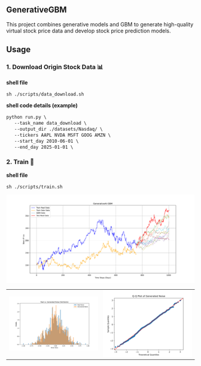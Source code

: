 ## GenerativeGBM
This project combines generative models and GBM to generate high-quality virtual stock price data and develop stock price prediction models.

## Usage
### 1. Download Origin Stock Data 📊 
**shell file**
```
sh ./scripts/data_download.sh
```
**shell code details (example)**
```
python run.py \
   --task_name data_download \
   --output_dir ./datasets/Nasdaq/ \
   --tickers AAPL NVDA MSFT GOOG AMZN \
   --start_day 2010-06-01 \
   --end_day 2025-01-01 \
```

### 2. Train 📑
**shell file**
```
sh ./scripts/train.sh
```
![Framework](./assets/result_sample(MSFT).png)

<table>
  <tr>
      <td><img src="./assets/result_sample_noise_distribution(MSFT).png" width="400"></td>
      <td><img src="./assets/result_sample(MSFT)_qq_plot.png" width="400"></td>
  </tr>
</table>
